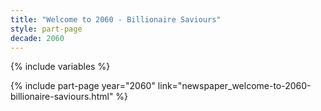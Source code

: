 ```yaml
---
title: "Welcome to 2060 - Billionaire Saviours"
style: part-page
decade: 2060
---
```


{% include variables %}

{% include part-page year="2060" link="newspaper_welcome-to-2060-billionaire-saviours.html" %}
